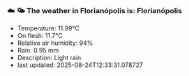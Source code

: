 ### ☁️ 🌤️  The weather in Florianópolis is: Florianópolis

- Temperature: 11.99°C
- On flesh: 11.7°C
- Relative air humidity: 94%
- Rain: 0.95 mm
- Description: Light rain
- last updated: 2025-08-24T12:33:31.078727
